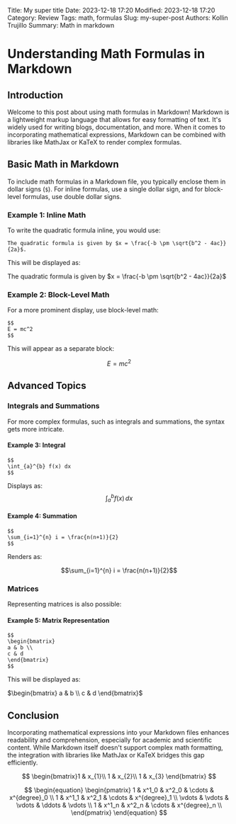 Title: My super title
Date: 2023-12-18 17:20
Modified: 2023-12-18 17:20
Category: Review
Tags: math, formulas
Slug: my-super-post
Authors: Kollin Trujillo
Summary: Math in markdown


# Understanding Math Formulas in Markdown

## Introduction

Welcome to this post about using math formulas in Markdown! Markdown is a lightweight markup language that allows for easy formatting of text. It's widely used for writing blogs, documentation, and more. When it comes to incorporating mathematical expressions, Markdown can be combined with libraries like MathJax or KaTeX to render complex formulas.

## Basic Math in Markdown

To include math formulas in a Markdown file, you typically enclose them in dollar signs (`$`). For inline formulas, use a single dollar sign, and for block-level formulas, use double dollar signs.

### Example 1: Inline Math

To write the quadratic formula inline, you would use:

```
The quadratic formula is given by $x = \frac{-b \pm \sqrt{b^2 - 4ac}}{2a}$.
```

This will be displayed as:

The quadratic formula is given by $x = \frac{-b \pm \sqrt{b^2 - 4ac}}{2a}$

### Example 2: Block-Level Math

For a more prominent display, use block-level math:

```
$$
E = mc^2
$$
```

This will appear as a separate block:

$$E = mc^{2}$$

## Advanced Topics

### Integrals and Summations

For more complex formulas, such as integrals and summations, the syntax gets more intricate.

#### Example 3: Integral

```
$$
\int_{a}^{b} f(x) dx
$$
```

Displays as:
$$
\int_{a}^{b} f(x) \, dx
$$
#### Example 4: Summation

```
$$
\sum_{i=1}^{n} i = \frac{n(n+1)}{2}
$$
```

Renders as:

$$\sum_{i=1}^{n} i = \frac{n(n+1)}{2}$$

### Matrices

Representing matrices is also possible:

#### Example 5: Matrix Representation

```
$$
\begin{bmatrix}
a & b \\
c & d
\end{bmatrix}
$$
```

This will be displayed as:

$\begin{bmatrix}
a & b \\
c & d
\end{bmatrix}$

## Conclusion

Incorporating mathematical expressions into your Markdown files enhances readability and comprehension, especially for academic and scientific content. While Markdown itself doesn't support complex math formatting, the integration with libraries like MathJax or KaTeX bridges this gap efficiently.

$$
\begin{bmatrix}1 & x_{1}\\
1 & x_{2}\\
1 & x_{3}
\end{bmatrix}
$$


$$
\begin{equation}
\begin{pmatrix}
  1       & x^1_0   & x^2_0   & \cdots  & x^{degree}_0  \\
  1       & x^1_1   & x^2_1   & \cdots  & x^{degree}_1  \\
  \vdots  & \vdots  & \vdots  & \ddots  & \vdots \\
  1       & x^1_n   & x^2_n   & \cdots  & x^{degree}_n  \\
\end{pmatrix}
\end{equation}
$$
